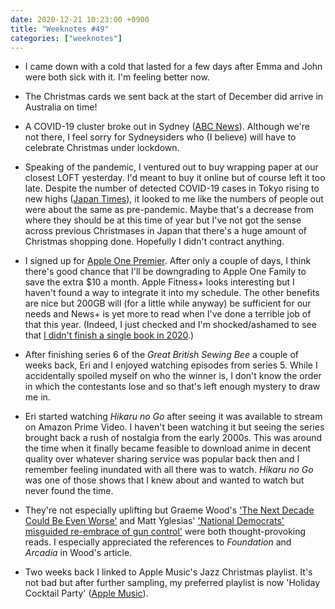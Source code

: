 ```yaml
---
date: 2020-12-21 10:23:00 +0900
title: "Weeknotes #49"
categories: ["weeknotes"]
---
```


- I came down with a cold that lasted for a few days after Emma and John were both sick with it. I'm feeling better now.

- The Christmas cards we sent back at the start of December did arrive in Australia on time!

- A COVID-19 cluster broke out in Sydney ([ABC News](https://www.abc.net.au/news/2020-12-21/nsw-coronavirus-cluster-northern-breaches-grows/13002998)). Although we're not there, I feel sorry for Sydneysiders who (I believe) will have to celebrate Christmas under lockdown.

- Speaking of the pandemic, I ventured out to buy wrapping paper at our closest LOFT yesterday. I'd meant to buy it online but of course left it too late. Despite the number of detected COVID-19 cases in Tokyo rising to new highs ([Japan Times](https://www.japantimes.co.jp/news/2020/12/20/national/tokyo-coronavirus-japan-sunday/)), it looked to me like the numbers of people out were about the same as pre-pandemic. Maybe that's a decrease from where they should be at this time of year but I've not got the sense across previous Christmases in Japan that there's a huge amount of Christmas shopping done. Hopefully I didn't contract anything.

- I signed up for [Apple One Premier](https://www.apple.com/apple-one/). After only a couple of days, I think there's good chance that I'll be downgrading to Apple One Family to save the extra $10 a month. Apple Fitness+ looks interesting but I haven't found a way to integrate it into my schedule. The other benefits are nice but 200GB will (for a little while anyway) be sufficient for our needs and News+ is yet more to read when I've done a terrible job of that this year. (Indeed, I just checked and I'm shocked/ashamed to see that [I didn't finish a single book in 2020](https://www.goodreads.com/user/year_in_books/2020/2061006).)

- After finishing series 6 of the _Great British Sewing Bee_ a couple of weeks back, Eri and I enjoyed watching episodes from series 5. While I accidentally spoiled myself on who the winner is, I don't know the order in which the contestants lose and so that's left enough mystery to draw me in.

- Eri started watching _Hikaru no Go_ after seeing it was available to stream on Amazon Prime Video. I haven't been watching it but seeing the series brought back a rush of nostalgia from the early 2000s. This was around the time when it finally became feasible to download anime in decent quality over whatever sharing service was popular back then and I remember feeling inundated with all there was to watch. _Hikaru no Go_ was one of those shows that I knew about and wanted to watch but never found the time.

- They're not especially uplifting but Graeme Wood's ['The Next Decade Could Be Even Worse'](https://www.theatlantic.com/magazine/archive/2020/12/can-history-predict-future/616993/) and Matt Yglesias' ['National Democrats' misguided re-embrace of gun control'](https://www.slowboring.com/p/national-democrats-misguided-re-embrace) were both thought-provoking reads. I especially appreciated the references to _Foundation_ and _Arcadia_ in Wood's article.

- Two weeks back I linked to Apple Music's Jazz Christmas playlist. It's not bad but after further sampling, my preferred playlist is now 'Holiday Cocktail Party' ([Apple Music](https://music.apple.com/us/playlist/holiday-cocktail-party/pl.c21e1cd068b54c3581f4c92d9e1545b5)).
